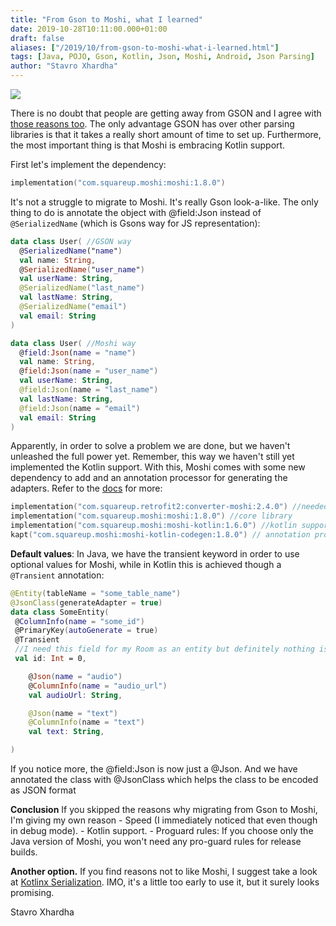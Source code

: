 ```yaml
---
title: "From Gson to Moshi, what I learned"
date: 2019-10-28T10:11:00.000+01:00
draft: false
aliases: ["/2019/10/from-gson-to-moshi-what-i-learned.html"]
tags: [Java, POJO, Gson, Kotlin, Json, Moshi, Android, Json Parsing]
author: "Stavro Xhardha"
---
```


[![](https://static.zerochan.net/Blue-Eyes.White.Dragon.full.2600091.gif)](https://static.zerochan.net/Blue-Eyes.White.Dragon.full.2600091.gif)

There is no doubt that people are getting away from GSON and I agree with [those reasons too](https://github.com/uber/shared-docs/blob/master/Moshi.md). The only advantage GSON has over other parsing libraries is that it takes a really short amount of time to set up. Furthermore, the most important thing is that Moshi is embracing Kotlin support.

First let's implement the dependency:

```kotlin
implementation("com.squareup.moshi:moshi:1.8.0")
```

It's not a struggle to migrate to Moshi. It's really Gson look-a-like. The only thing to do is annotate the object with @field:Json instead of `@SerializedName` (which is Gsons way for JS representation):

```kotlin
data class User( //GSON way
  @SerializedName("name")
  val name: String,
  @SerializedName("user_name")
  val userName: String,
  @SerializedName("last_name")
  val lastName: String,
  @SerializedName("email")
  val email: String
)

data class User( //Moshi way
  @field:Json(name = "name")
  val name: String,
  @field:Json(name = "user_name")
  val userName: String,
  @field:Json(name = "last_name")
  val lastName: String,
  @field:Json(name = "email")
  val email: String
)
```

Apparently, in order to solve a problem we are done, but we haven't unleashed the full power yet. Remember, this way we haven't still yet implemented the Kotlin support. With this, Moshi comes with some new dependency to add and an annotation processor for generating the adapters. Refer to the [docs](https://github.com/square/moshi) for more:

```kotlin
implementation("com.squareup.retrofit2:converter-moshi:2.4.0") //needed for retrofit integration when parsing
implementation("com.squareup.moshi:moshi:1.8.0") //core library
implementation("com.squareup.moshi:moshi-kotlin:1.6.0") //kotlin support
kapt("com.squareup.moshi:moshi-kotlin-codegen:1.8.0") // annotation processor, should have apply plugin: 'kotlin-kapt' above
```

**Default values**:
In Java, we have the transient keyword in order to use optional values for Moshi, while in Kotlin this is achieved though a `@Transient` annotation:

```kotlin
@Entity(tableName = "some_table_name")
@JsonClass(generateAdapter = true)
data class SomeEntity(
 @ColumnInfo(name = "some_id")
 @PrimaryKey(autoGenerate = true)
 @Transient
 //I need this field for my Room as an entity but definitely nothing is comming from the server. Mandatory to have a default value for Moshi
 val id: Int = 0,

    @Json(name = "audio")
    @ColumnInfo(name = "audio_url")
    val audioUrl: String,

    @Json(name = "text")
    @ColumnInfo(name = "text")
    val text: String,

)
```

If you notice more, the @field:Json is now just a @Json. And we have annotated the class with @JsonClass which helps the class to be encoded as JSON format

**Conclusion**
If you skipped the reasons why migrating from Gson to Moshi, I'm giving my own reason
\- Speed (I immediately noticed that even though in debug mode).
\- Kotlin support.
\- Proguard rules: If you choose only the Java version of Moshi, you won't need any pro-guard rules for release builds.

**Another option.**
If you find reasons not to like Moshi, I suggest take a look at [Kotlinx Serialization](https://github.com/Kotlin/kotlinx.serialization). IMO, it's a little too early to use it, but it surely looks promising.

Stavro Xhardha

